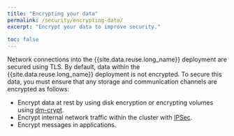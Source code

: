 ```yaml
---
title: "Encrypting your data"
permalink: /security/encrypting-data/
excerpt: "Encrypt your data to improve security."
 
toc: false
---
```


Network connections into the {{site.data.reuse.long_name}} deployment are secured using TLS. By default, data within the {{site.data.reuse.long_name}} deployment is not encrypted. To secure this data, you must ensure that any storage and communication channels are encrypted as follows:

* Encrypt data at rest by using disk encryption or encrypting volumes using [dm-crypt](https://www.ibm.com/support/knowledgecenter/SSBS6K_3.1.1/installing/etcd.html).
* Encrypt internal network traffic within the cluster with [IPSec](https://www.ibm.com/support/knowledgecenter/SSBS6K_3.1.1/installing/ipsec_mesh.html).
* Encrypt messages in applications.
